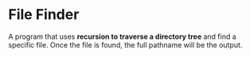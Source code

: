 # File Finder
A program that uses **recursion to traverse a directory tree** and find a specific file. Once the file is found, the full pathname will be the output.

